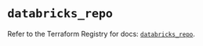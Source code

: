 # `databricks_repo`

Refer to the Terraform Registry for docs: [`databricks_repo`](https://registry.terraform.io/providers/databricks/databricks/1.38.0/docs/resources/repo).
